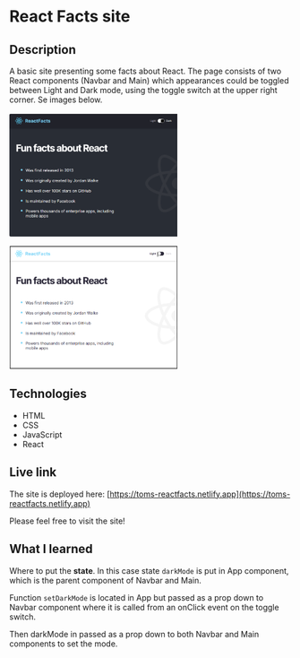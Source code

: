 # React Facts site

## Description
A basic site presenting some facts about React. The page consists of two React components (Navbar and Main) which appearances could be toggled between Light and Dark mode, using the toggle switch at the upper right corner. Se images below.
<br/>
<br/>
<img src="dark-mode.png" alt="Screenshot." width="300px"/>

<img src="light-mode.png" alt="Screenshot." width="300px"/>

## Technologies
- HTML
- CSS
- JavaScript
- React

## Live link
The site is deployed here:
[https://toms-reactfacts.netlify.app](https://toms-reactfacts.netlify.app)

Please feel free to visit the site!

## What I learned
Where to put the **state**. In this case state `darkMode` is put in App component, which is the parent component of Navbar and Main. 

Function `setDarkMode` is located in App but passed as a prop down to Navbar component where it is called from an onClick event on the toggle switch.

Then darkMode in passed as a prop down to both Navbar and Main components to set the mode.
